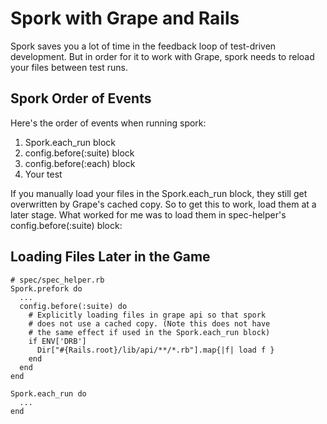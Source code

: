 Spork with Grape and Rails
==========================

Spork saves you a lot of time in the feedback loop of test-driven development. But in order for it to work with Grape, spork needs to reload your files between test runs.

Spork Order of Events
---------------------

Here's the order of events when running spork:

1. Spork.each_run block
1. config.before(:suite) block
1. config.before(:each) block
1. Your test

If you manually load your files in the Spork.each_run block, they still get overwritten by Grape's cached copy. So to get this to work, load them at a later stage. What worked for me was to load them in spec-helper's config.before(:suite) block:

Loading Files Later in the Game
-------------------------------

    # spec/spec_helper.rb
    Spork.prefork do
      ...
      config.before(:suite) do
        # Explicitly loading files in grape api so that spork
        # does not use a cached copy. (Note this does not have
        # the same effect if used in the Spork.each_run block)
        if ENV['DRB']
          Dir["#{Rails.root}/lib/api/**/*.rb"].map{|f| load f }
        end
      end
    end

    Spork.each_run do
      ...
    end


